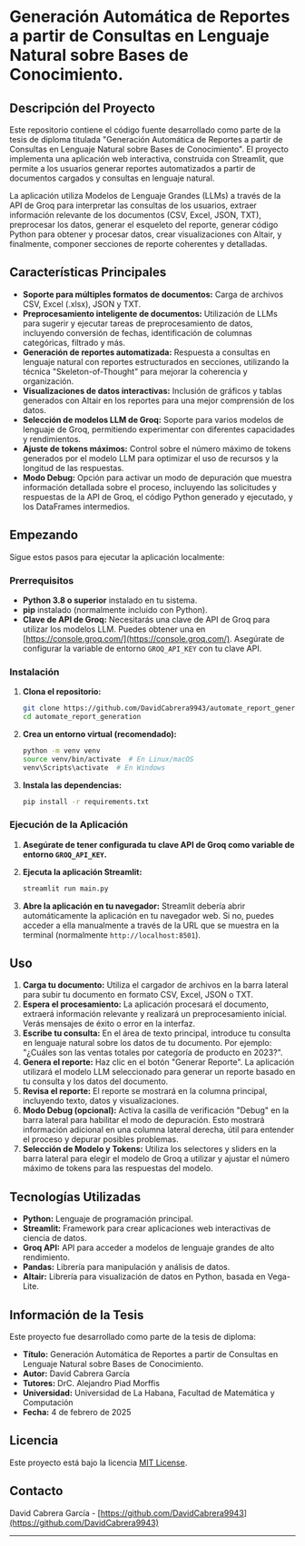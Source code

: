 # Generación Automática de Reportes a partir de Consultas en Lenguaje Natural sobre Bases de Conocimiento.

## Descripción del Proyecto

Este repositorio contiene el código fuente desarrollado como parte de la tesis de diploma titulada "Generación Automática de Reportes a partir de Consultas en Lenguaje Natural sobre Bases de Conocimiento". El proyecto implementa una aplicación web interactiva, construida con Streamlit, que permite a los usuarios generar reportes automatizados a partir de documentos cargados y consultas en lenguaje natural.

La aplicación utiliza Modelos de Lenguaje Grandes (LLMs) a través de la API de Groq para interpretar las consultas de los usuarios, extraer información relevante de los documentos (CSV, Excel, JSON, TXT), preprocesar los datos, generar el esqueleto del reporte, generar código Python para obtener y procesar datos, crear visualizaciones con Altair, y finalmente, componer secciones de reporte coherentes y detalladas.

## Características Principales

*   **Soporte para múltiples formatos de documentos:**  Carga de archivos CSV, Excel (.xlsx), JSON y TXT.
*   **Preprocesamiento inteligente de documentos:** Utilización de LLMs para sugerir y ejecutar tareas de preprocesamiento de datos, incluyendo conversión de fechas, identificación de columnas categóricas, filtrado y más.
*   **Generación de reportes automatizada:**  Respuesta a consultas en lenguaje natural con reportes estructurados en secciones, utilizando la técnica "Skeleton-of-Thought" para mejorar la coherencia y organización.
*   **Visualizaciones de datos interactivas:**  Inclusión de gráficos y tablas generados con Altair en los reportes para una mejor comprensión de los datos.
*   **Selección de modelos LLM de Groq:**  Soporte para varios modelos de lenguaje de Groq, permitiendo experimentar con diferentes capacidades y rendimientos.
*   **Ajuste de tokens máximos:**  Control sobre el número máximo de tokens generados por el modelo LLM para optimizar el uso de recursos y la longitud de las respuestas.
*   **Modo Debug:**  Opción para activar un modo de depuración que muestra información detallada sobre el proceso, incluyendo las solicitudes y respuestas de la API de Groq, el código Python generado y ejecutado, y los DataFrames intermedios.

## Empezando

Sigue estos pasos para ejecutar la aplicación localmente:

### Prerrequisitos

*   **Python 3.8 o superior** instalado en tu sistema.
*   **pip** instalado (normalmente incluido con Python).
*   **Clave de API de Groq:** Necesitarás una clave de API de Groq para utilizar los modelos LLM. Puedes obtener una en [https://console.groq.com/](https://console.groq.com/).  Asegúrate de configurar la variable de entorno `GROQ_API_KEY` con tu clave API.

### Instalación

1.  **Clona el repositorio:**
    ```bash
    git clone https://github.com/DavidCabrera9943/automate_report_generation.git
    cd automate_report_generation
    ```

2.  **Crea un entorno virtual (recomendado):**
    ```bash
    python -m venv venv
    source venv/bin/activate  # En Linux/macOS
    venv\Scripts\activate  # En Windows
    ```

3.  **Instala las dependencias:**
    ```bash
    pip install -r requirements.txt
    ```

### Ejecución de la Aplicación

1.  **Asegúrate de tener configurada tu clave API de Groq como variable de entorno `GROQ_API_KEY`.**

2.  **Ejecuta la aplicación Streamlit:**
    ```bash
    streamlit run main.py
    ```

3.  **Abre la aplicación en tu navegador:**  Streamlit debería abrir automáticamente la aplicación en tu navegador web. Si no, puedes acceder a ella manualmente a través de la URL que se muestra en la terminal (normalmente `http://localhost:8501`).

## Uso

1.  **Carga tu documento:**  Utiliza el cargador de archivos en la barra lateral para subir tu documento en formato CSV, Excel, JSON o TXT.
2.  **Espera el procesamiento:** La aplicación procesará el documento, extraerá información relevante y realizará un preprocesamiento inicial. Verás mensajes de éxito o error en la interfaz.
3.  **Escribe tu consulta:**  En el área de texto principal, introduce tu consulta en lenguaje natural sobre los datos de tu documento. Por ejemplo: "¿Cuáles son las ventas totales por categoría de producto en 2023?".
4.  **Genera el reporte:** Haz clic en el botón "Generar Reporte". La aplicación utilizará el modelo LLM seleccionado para generar un reporte basado en tu consulta y los datos del documento.
5.  **Revisa el reporte:** El reporte se mostrará en la columna principal, incluyendo texto, datos y visualizaciones.
6.  **Modo Debug (opcional):**  Activa la casilla de verificación "Debug" en la barra lateral para habilitar el modo de depuración. Esto mostrará información adicional en una columna lateral derecha, útil para entender el proceso y depurar posibles problemas.
7.  **Selección de Modelo y Tokens:**  Utiliza los selectores y sliders en la barra lateral para elegir el modelo de Groq a utilizar y ajustar el número máximo de tokens para las respuestas del modelo.

## Tecnologías Utilizadas

*   **Python:** Lenguaje de programación principal.
*   **Streamlit:** Framework para crear aplicaciones web interactivas de ciencia de datos.
*   **Groq API:** API para acceder a modelos de lenguaje grandes de alto rendimiento.
*   **Pandas:** Librería para manipulación y análisis de datos.
*   **Altair:** Librería para visualización de datos en Python, basada en Vega-Lite.

## Información de la Tesis

Este proyecto fue desarrollado como parte de la tesis de diploma:

*   **Título:** Generación Automática de Reportes a partir de Consultas en Lenguaje Natural sobre Bases de Conocimiento.
*   **Autor:** David Cabrera García
*   **Tutores:** DrC. Alejandro Piad Morffis
*   **Universidad:** Universidad de La Habana, Facultad de Matemática y Computación
*   **Fecha:** 4 de febrero de 2025

## Licencia

Este proyecto está bajo la licencia [MIT License](LICENSE).

## Contacto

David Cabrera García - [https://github.com/DavidCabrera9943](https://github.com/DavidCabrera9943)

---
